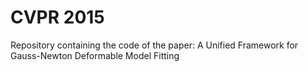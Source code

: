 CVPR 2015
=============

Repository containing the code of the paper: A Unified Framework 
for Gauss-Newton Deformable Model Fitting
